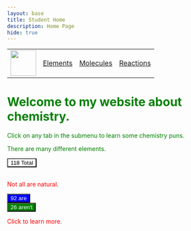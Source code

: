 ```yaml
---
layout: base
title: Student Home 
description: Home Page
hide: true
---
```





<table>
    <tr>
        <td><img src="/Bailey-GitHub-Playground//images/chem.png" height="60" title="Frontend" alt=""></td>
        <td><a href="http://127.0.0.1:4100/Bailey-GitHub-Playground/elements/">Elements</a></td>
        <td><a href="http://127.0.0.1:4100/Bailey-GitHub-Playground/molecules/">Molecules</a></td>
        <td><a href="http://127.0.0.1:4100/Bailey-GitHub-Playground/reactions/">Reactions</a></td>
    </tr>
</table>

<div>
    <h1 style="color: green;">Welcome to my website about chemistry.</h1>
    <p style="color: green;"> Click on any tab in the submenu to learn some chemistry puns.</p>
</div>

<div style="color: green;">
    <p> There are many different elements.</p>
    <button onclick="window.location.href='http://127.0.0.1:4100/Bailey-GitHub-Playground/118_elements/';" style="background-color: white;"> 118 Total </button>
</div>

<br>

<div style="color: red;">
    <p> Not all are natural.</p>
    <button style="background: linear-gradient(to right, blue, blue); color: white;"> 92 are </button>
    <br>
    <button style="background: linear-gradient(to right, green, green); color: white;"> 26 aren't </button>
    <p> Click to learn more. </p>
</div>

